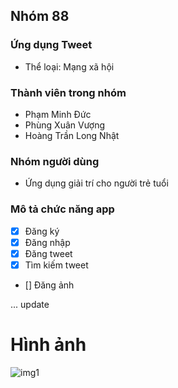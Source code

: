 ## Nhóm 88


### Ứng dụng Tweet

* Thể loại: Mạng xã hội

### Thành viên trong nhóm

* Phạm Minh Đức
* Phùng Xuân Vượng
* Hoàng Trần Long Nhật

### Nhóm người dùng

* Ứng dụng giải trí cho người trẻ tuổi


### Mô tả chức năng app

- [x] Đăng ký
- [x] Đăng nhập
- [x] Đăng tweet
- [x] Tìm kiếm tweet
- [] Đăng ảnh


... update


# Hình ảnh

![img1](https://i.imgur.com/zye9qEh.png)

